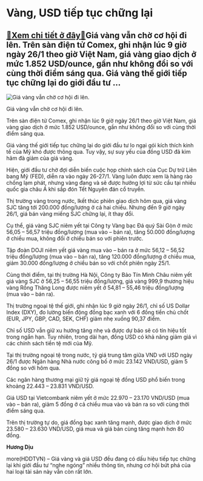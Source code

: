 Vàng, USD tiếp tục chững lại
============================

[:gift:Xem chi tiết ở đây:gift:](https://hddtvn.com/vang-usd-tiep-tuc-chung-lai/)Giá vàng vẫn chờ cơ hội đi lên. Trên sàn điện tử Comex, ghi nhận lúc 9 giờ ngày 26/1 theo giờ Việt Nam, giá vàng giao dịch ở mức 1.852 USD/ounce, gần như không đổi so với cùng thời điểm sáng qua. Giá vàng thế giới tiếp tục chững lại do giới đầu tư …
---------------------------------------------------------------------------------------------------------------------------------------------------------------------------------------------------------------------------------------------------------





![Giá vàng vẫn chờ cơ hội đi lên.](https://hddtvn.com/wp-content/uploads/2021/01/DSC_3190.jpg "Giá vàng vẫn chờ cơ hội đi lên.")


Giá vàng vẫn chờ cơ hội đi lên.



Trên sàn điện tử Comex, ghi nhận lúc 9 giờ ngày 26/1 theo giờ Việt Nam, giá vàng giao dịch ở mức 1.852 USD/ounce, gần như không đổi so với cùng thời điểm sáng qua.


Giá vàng thế giới tiếp tục chững lại do giới đầu tư lo ngại gói kích thích kinh tế của Mỹ khó được thông qua. Tuy vậy, sự suy yếu của đồng USD đã kìm hãm đà giảm của giá vàng.


Hiện, giới đầu tư chờ đợi diễn biến cuộc họp chính sách của Cục Dự trữ Liên bang Mỹ (FED), diễn ra vào ngày 26-27/1. Vàng luôn được xem là hàng rào chống lạm phát, nhưng vàng đang và sẽ được hưởng lợi từ sức cầu tại nhiều quốc gia châu Á khi sắp đón Tết Nguyên đán cổ truyền.


Thị trường vàng trong nước, lkết thúc phiên giao dịch hôm qua, giá vàng SJC tăng tới 200.000 đồng/lượng ở cả hai chiều. Nhưng đến 9 giờ ngày 26/1, giá bán vàng miếng SJC chững lại, ít thay đổi.


Cụ thể, giá vàng SJC niêm yết tại Công ty Vàng bạc Đá quý Sài Gòn ở mức 56,05 – 56,57 triệu đồng/lượng (mua vào – bán ra), tăng 50.000 đồng/lượng ở chiều mua, không đổi ở chiều bán so với phiên trước.


Tập đoàn DOJI niêm yết giá vàng mua vào – bán ra ở mức 56,12 – 56,52 triệu đồng/lượng (mua vào – bán ra), tăng 120.000 đồng/lượng ở chiều mua, giảm 30.000 đồng/lượng ở chiều bán so với chốt phiên ngày 25/1.


Cùng thời điểm, tại thị trường Hà Nội, Công ty Bảo Tín Minh Châu niêm yết giá vàng SJC ở 56,25 – 56,55 triệu đồng/lượng, giá vàng 999,9 thương hiệu vàng Rồng Thăng Long được niêm yết ở 54,81 – 55,46 triệu đồng/lượng (mua vào – bán ra).


Thị trường ngoại tệ thế giới, ghi nhận lúc 9 giờ ngày 26/1, chỉ số US Dollar Index (DXY), đo lường biến động đồng bạc xanh với 6 đồng tiền chủ chốt (EUR, JPY, GBP, CAD, SEK, CHF) giảm nhẹ xuống 90,37 điểm.


Chỉ số USD vẫn giữ xu hướng tăng nhẹ và được dự báo sẽ có tín hiệu tốt trong ngắn hạn. Tuy nhiên, trong dài hạn, đồng USD có khả năng giảm giá vì các chính sách tiền tệ mới của Mỹ.


Tại thị trường ngoại tệ trong nước, tỷ giá trung tâm giữa VND với USD ngày 26/1 được Ngân hàng Nhà nước công bố ở mức 23.142 VND/USD, giảm 5 đồng so với hôm qua.


Các ngân hàng thương mại giữ tỷ giá ngoại tệ đồng USD phổ biến trong khoảng 22.443 – 23.831 VND/USD.


Giá USD tại Vietcombank niêm yết ở mức 22.970 – 23.170 VND/USD (mua vào – bán ra), giảm 5 đồng ở cả chiều mua vào và bán ra so với cùng thời điểm sáng qua.


Trên thị trường tự do, giá đồng bạc xanh tăng mạnh, được giao dịch ở mức 23.580 – 23.630 VND/USD, giá mua và giá bán cùng tăng mạnh hơn 80 đồng.




**Hương Dịu**



more(HDDTVN) – Giá vàng và giá USD đều đang có dấu hiệu tiếp tục chững lại khi giới đầu tư “nghe ngóng” nhiều thông tin, nhưng cơ hội bứt phá của hai loại tài sản này vẫn còn rất lớn.

